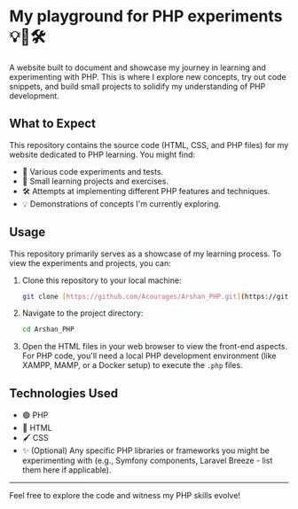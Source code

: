 # My playground for PHP experiments 💡🌱🛠️

A website built to document and showcase my journey in learning and experimenting with PHP. This is where I explore new concepts, try out code snippets, and build small projects to solidify my understanding of PHP development.

## What to Expect

This repository contains the source code (HTML, CSS, and PHP files) for my website dedicated to PHP learning. You might find:

- 🧪 Various code experiments and tests.
- 🌱 Small learning projects and exercises.
- 🛠️ Attempts at implementing different PHP features and techniques.
- 💡 Demonstrations of concepts I'm currently exploring.

## Usage

This repository primarily serves as a showcase of my learning process. To view the experiments and projects, you can:

1.  Clone this repository to your local machine:
    ```bash
    git clone [https://github.com/Acourages/Arshan_PHP.git](https://github.com/Acourages/Arshan_PHP.git)
    ```

2.  Navigate to the project directory:
    ```bash
    cd Arshan_PHP
    ```

3.  Open the HTML files in your web browser to view the front-end aspects. For PHP code, you'll need a local PHP development environment (like XAMPP, MAMP, or a Docker setup) to execute the `.php` files.

## Technologies Used

- 🟢 PHP
- 🎨 HTML
- 🖌️ CSS
- ✨ (Optional) Any specific PHP libraries or frameworks you might be experimenting with (e.g., Symfony components, Laravel Breeze - list them here if applicable).


---

Feel free to explore the code and witness my PHP skills evolve!
